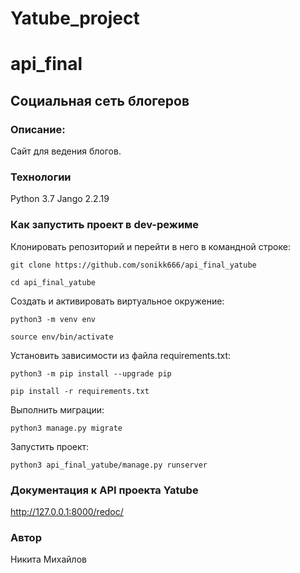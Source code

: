 # Yatube_project
# api_final
## Социальная сеть блогеров
### Описание:
Сайт для ведения блогов.

### Технологии
Python 3.7
Jango 2.2.19

### Как запустить проект в dev-режиме

Клонировать репозиторий и перейти в него в командной строке:

```
git clone https://github.com/sonikk666/api_final_yatube
```

```
cd api_final_yatube
```

Cоздать и активировать виртуальное окружение:

```
python3 -m venv env
```

```
source env/bin/activate
```

Установить зависимости из файла requirements.txt:

```
python3 -m pip install --upgrade pip
```

```
pip install -r requirements.txt
```

Выполнить миграции:

```
python3 manage.py migrate
```

Запустить проект:

```
python3 api_final_yatube/manage.py runserver
```

### Документация к API проекта Yatube
http://127.0.0.1:8000/redoc/
### Автор
Никита Михайлов
